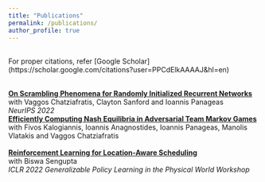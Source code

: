 ```yaml
---
title: "Publications"
permalink: /publications/
author_profile: true
---
```

<br>
For proper citations, refer [Google Scholar](https://scholar.google.com/citations?user=PPCdElkAAAAJ&hl=en)<br>
<br>



<b>[On Scrambling Phenomena for Randomly Initialized Recurrent Networks](https://steliostavroulakis.github.io)</b> <br>
with Vaggos Chatziafratis, Clayton Sanford and Ioannis Panageas<br>
<i>NeurIPS 2022</i>
<br>
<b>[Efficiently Computing Nash Equilibria in Adversarial Team Markov Games](https://arxiv.org/abs/2208.02204)</b> <br>
with Fivos Kalogiannis, Ioannis Anagnostides, Ioannis Panageas, Manolis Vlatakis and Vaggos Chatziafratis<br>
<br>
<b>[Reinforcement Learning for Location-Aware Scheduling](https://arxiv.org/abs/2203.03480)</b> <br>
with Biswa Sengupta<br>
<i>ICLR 2022 Generalizable Policy Learning in the Physical World Workshop </i>
